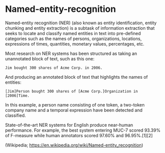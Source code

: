 # Named-entity-recognition

Named-entity recognition (NER) (also known as entity identification, entity chunking and entity extraction) is a subtask of information extraction that seeks to locate and classify named entities in text into pre-defined categories such as the names of persons, organizations, locations, expressions of times, quantities, monetary values, percentages, etc.

Most research on NER systems has been structured as taking an unannotated block of text, such as this one:

`Jim bought 300 shares of Acme Corp. in 2006.`

And producing an annotated block of text that highlights the names of entities:

`[Jim]Person bought 300 shares of [Acme Corp.]Organization in [2006]Time.`

In this example, a person name consisting of one token, a two-token company name and a temporal expression have been detected and classified.

State-of-the-art NER systems for English produce near-human performance. For example, the best system entering MUC-7 scored 93.39% of F-measure while human annotators scored 97.60% and 96.95%.[1][2]

(Wikipedia; https://en.wikipedia.org/wiki/Named-entity_recognition)

